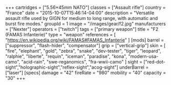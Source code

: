 +++
cartridges = ["5.56×45mm NATO"]
classes = ["Assault rifle"]
country = "France"
date = "2015-10-07T15:46:14-04:00"
description = "Versatile assault rifle used by GIGN for medium to long range, with automatic and burst fire modes."
groupId = 1
image = "/images/gear/f2.jpg"
manufacturers = ["Nexter"]
operators = ["twitch"]
tags = ["primary weapon"]
title = "F2 (FAMAS Infanterie)"
type = "weapon"
references = [
  "https://en.wikipedia.org/wiki/FAMAS#FAMAS_Infanterie"
]
[mods]
  barrel = ["suppressor", "flash-hider", "compensator"]
  grip = ["vertical-grip"]
  skin = [
    "fire",
    "elephant",
    "gold",
    "zebra",
    "snake",
    "dev-tester",
    "tiger",
    "leopard",
    "ralphie",
    "liberte",
    "requin",
    "iceman",
    "paradise",
    "kona",
    "modern-usa-camo",
    "acid-rain",
    "swe-reganomics",
    "fra-wwii-camo"
  ]
  sight = ["red-dot-sight","holographic-sight","reflex-sight","acog-sight"]
  underBarrel = ["laser"]
[specs]
  damage = "42"
  fireRate = "980"
  mobility = "40"
  capacity = "30"
+++
